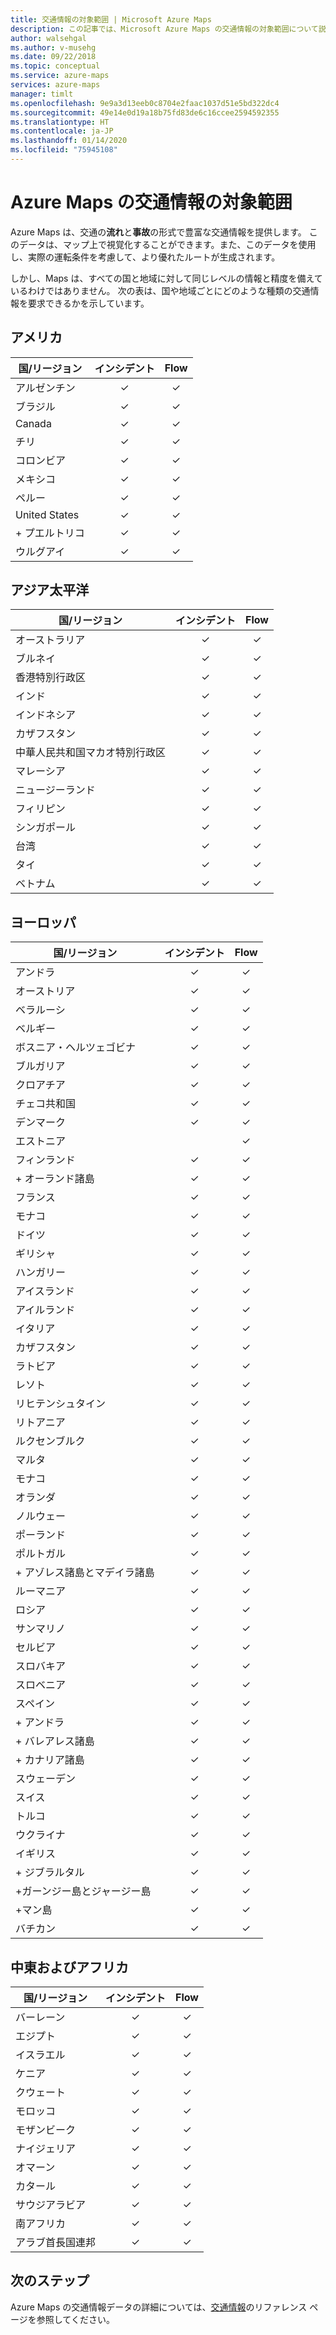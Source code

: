 ```yaml
---
title: 交通情報の対象範囲 | Microsoft Azure Maps
description: この記事では、Microsoft Azure Maps の交通情報の対象範囲について説明します。
author: walsehgal
ms.author: v-musehg
ms.date: 09/22/2018
ms.topic: conceptual
ms.service: azure-maps
services: azure-maps
manager: timlt
ms.openlocfilehash: 9e9a3d13eeb0c8704e2faac1037d51e5bd322dc4
ms.sourcegitcommit: 49e14e0d19a18b75fd83de6c16ccee2594592355
ms.translationtype: HT
ms.contentlocale: ja-JP
ms.lasthandoff: 01/14/2020
ms.locfileid: "75945108"
---
```

# <a name="azure-maps-traffic-coverage"></a>Azure Maps の交通情報の対象範囲

Azure Maps は、交通の**流れ**と**事故**の形式で豊富な交通情報を提供します。 このデータは、マップ上で視覚化することができます。また、このデータを使用し、実際の運転条件を考慮して、より優れたルートが生成されます。

しかし、Maps は、すべての国と地域に対して同じレベルの情報と精度を備えているわけではありません。 次の表は、国や地域ごとにどのような種類の交通情報を要求できるかを示しています。 

## <a name="americas"></a>アメリカ

|国/リージョン  |インシデント  |Flow  |
|---------|:---------:|:---------:|
|アルゼンチン      |✓         |✓         |
|ブラジル     |✓         |✓         |
|Canada     |✓         |✓         |
|チリ     |✓         |✓         |
|コロンビア      |✓         |✓         |
|メキシコ     |✓         |✓         |
|ペルー       |✓         |✓         | 
|United States     |✓         |✓        |
|\+ プエルトリコ     |✓         |✓         |
|ウルグアイ |✓         |✓         |


## <a name="asia-pacific"></a>アジア太平洋

|国/リージョン   |インシデント  |Flow  |
|---------|:---------:|:---------:|
|オーストラリア     |✓         |✓        |
|ブルネイ   |✓         |✓        |
|香港特別行政区     |✓         |✓         |
|インド   |✓         |✓         |
|インドネシア     |✓         |✓         |
|カザフスタン    |✓         |✓         |
|中華人民共和国マカオ特別行政区     |✓         |✓         |
|マレーシア     |✓         |✓         |
|ニュージーランド     |✓         |✓         |
|フィリピン  |✓         |✓         |
|シンガポール     |✓         |✓         |
|台湾     |✓         |✓        |
|タイ     |✓         |✓        |
|ベトナム   |✓         |✓         |


## <a name="europe"></a>ヨーロッパ

|国/リージョン   |インシデント  |Flow  |
|---------|:---------:|:---------:|
|アンドラ   |✓         |✓         |
|オーストリア     |✓         |✓         |
|ベラルーシ    |✓         |✓         |
|ベルギー     |✓         |✓         |
|ボスニア・ヘルツェゴビナ    |✓         |✓         |
|ブルガリア     |✓         |✓         |
|クロアチア     |✓         |✓         |
|チェコ共和国     |✓         |✓         |
|デンマーク     |✓         |✓         |
|エストニア     |         | ✓        |
|フィンランド     |✓         |✓         |
|\+ オーランド諸島      |✓         |✓         |
|フランス     |✓         |✓         |
|モナコ     |✓         |✓         |
|ドイツ     |✓         |✓         |
|ギリシャ     |✓         |✓         |
|ハンガリー     |✓         |✓         |
|アイスランド     |✓         |✓         |
|アイルランド     |✓         |✓         |
|イタリア     |✓         |✓        |
|カザフスタン    |✓         |✓        |
|ラトビア     |✓         |✓         |
|レソト     |✓         |✓         |
|リヒテンシュタイン      |✓         |✓         |
|リトアニア     |✓         |✓         |
|ルクセンブルク     |✓         |✓         |
|マルタ     |✓         |✓         |
|モナコ   |✓         |✓         |
|オランダ     |✓         |✓         |
|ノルウェー     |✓         |✓         |
|ポーランド     |✓         |✓         |
|ポルトガル     |✓         |✓         |
|\+ アゾレス諸島とマデイラ諸島     |✓         |✓         |
|ルーマニア     |✓         |✓         |
|ロシア     |✓         |✓         |
|サンマリノ    |✓         |✓         |
|セルビア   |✓         |✓         |
|スロバキア     |✓         |✓         |
|スロベニア     |✓         |✓         |
|スペイン     |✓         |✓         |
|\+ アンドラ     |✓         |✓         |
|\+ バレアレス諸島     |✓         |✓         |
|\+ カナリア諸島     |✓         |✓         |
|スウェーデン     |✓         |✓         |
|スイス     |✓         |✓        |
|トルコ     |✓         |✓         |
|ウクライナ     |✓         |✓         |
|イギリス     |✓         |✓         |
|\+ ジブラルタル     |✓         |✓         |
|+ガーンジー島とジャージー島     |✓         |✓         |
|+マン島     |✓         |✓         |
|バチカン   |✓         |✓         |


## <a name="middle-east-and-africa"></a>中東およびアフリカ

|国/リージョン |インシデント  |Flow  |
|---------|:---------:|:---------:|
|バーレーン     |✓         |✓         |
|エジプト     |✓         |✓         |
|イスラエル     |✓         |✓         |
|ケニア     |✓         |✓         |
|クウェート     |✓         |✓         |
|モロッコ     |✓         |✓         |
|モザンビーク  |✓         |✓         |
|ナイジェリア   |✓        |✓        |
|オマーン     |✓         |✓         |
|カタール     |✓         |✓         |
|サウジアラビア     |✓         |✓         |
|南アフリカ     |✓         |✓         |
|アラブ首長国連邦  |✓         |✓         |

## <a name="next-steps"></a>次のステップ

Azure Maps の交通情報データの詳細については、[交通情報](https://docs.microsoft.com/rest/api/maps/traffic)のリファレンス ページを参照してください。
